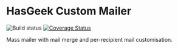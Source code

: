# HasGeek Custom Mailer

![Build status](https://secure.travis-ci.org/hasgeek/hasmail.png)
[![Coverage Status](https://coveralls.io/repos/hasgeek/hasmail/badge.png?branch=master)](https://coveralls.io/r/hasgeek/hasmail?branch=master)

Mass mailer with mail merge and per-recipient mail customisation.
